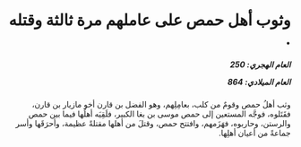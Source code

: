 <h1 dir="rtl">وثوب أهل حمص على عاملهم مرة ثالثة وقتله .</h1>

<h5 dir="rtl">العام الهجري:  250

العام الميلادي: 864

</h5>

<p dir="rtl">وثب أهلُ حمص وقومٌ من كلب، بعامِلِهم، وهو الفضل بن قارن أخو مازيار بن قارن، فقَتَلوه، فوجَّه المستعين إلى حمص موسى بن بغا الكبير، فلَقِيَه أهلُها فيما بين حمص والرستن، وحاربوه، فهَزَمهم، وافتتح حمص، وقتلَ من أهلها مقتلةً عظيمة، وأحرَقَها وأسر جماعةً من أعيان أهلِها.</p></br>

